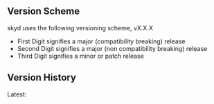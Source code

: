 ## Version Scheme

skyd uses the following versioning scheme, vX.X.X

- First Digit signifies a major (compatibility breaking) release
- Second Digit signifies a major (non compatibility breaking) release
- Third Digit signifies a minor or patch release

## Version History

Latest:
